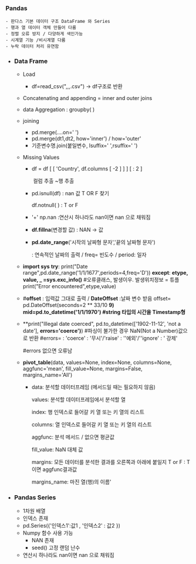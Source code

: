 ### Pandas 

	- 판다스 기본 데이터 구조 DataFrame 와 Series
	- 행과 열 데이터 객체 만들어 다룸
	- 정렬 오류 방지 / 다양하게 색인가능
	- 시계열 기능 /비시계열 다룸
	- 누락 데이터 처리 유연함

+ ### Data Frame
   

  + Load

    + df=read_csv(",,,.csv") -> df구조로 반환

  + Concatenating and appending = inner and outer joins

  + data Aggregation :  groupby( )

  + joining

    + pd.merge(....on=' ')
    + pd.merge(dt1,dt2, how='inner') / how='outer'
    + 기준변수명.join(붙일변수, lsuffix=' ',rsuffix=' ')

  + Missing Values

    + df = df [ [ 'Country', df.columns [ -2 ]  ] ] [ : 2 ] 

      ​					컬럼 추출 								~행 추출

    + pd.isnull(df) : nan 값 T OR F 찾기

      df.notnull( ) : T or F

    + '+' np.nan :연산시 하나라도 nan이면 nan 으로 채워짐

    + **df.fillna**(변경할 값) : NAN -> 값

    + **pd.date_range**('시작의 날짜형 문자','끝의 날짜형 문자')

      : 연속적인 날짜의 출력 / freq= 빈도수 / period: 일자

  + **import sys**
    **try**:
        print("Date range",pd.date_range('1/1/1677',periods=4,freq='D'))
    **except**:
        **etype, value, _ =sys.exc_info()**
        #오류클래스, 발생이우. 발생위치정보 = 튜플
        print("Error encountered",etype,value)

  + #**offset** : 입력값 그대로 출력 / **DateOffset** :날짜 변수 받음
    offset= pd.DateOffset(seconds=2 ** 33/10 **9)
    mid=pd.to_datetime('1/1/1970')
    #string 타입의 시간을 Timestamp형**

  + **print("Illegal date coerced", pd.to_datetime(['1902-11-12', 'not a date'], **errors='coerce')**)
    #파싱이 불가한 경우 NaN(Not a Number)값으로 반환
    #errors= : 'coerce' : '무시'/'raise' : ''예외'/''ignore' : ' 강제'

    #errors 없으면 오류남

  + **pivot_table**(data, values=None, index=None, columns=None, aggfunc='mean', fill_value=None, margins=False, margins_name='All')

    + data: 분석할 데이터프레임 (메서드일 때는 필요하지 않음)

      values: 분석할 데이터프레임에서 분석할 열

      index: 행 인덱스로 들어갈 키 열 또는 키 열의 리스트

      columns: 열 인덱스로 들어갈 키 열 또는 키 열의 리스트

      aggfunc: 분석 메서드 / 없으면 평균값

      fill_value: NaN 대체 값

      margins: 모든 데이터를 분석한 결과를 오른쪽과 아래에 붙일지  T or F : T이면 aggfunc결과값

      margins_name: 마진 열(행)의 이름'

      

+ ### Pandas Series

  + 1차원 배열
  + 인덱스 존재
  + pd.Series({'인덱스1':값1 , '인덱스2' : 값2 })
  + Numpy 함수 사용 가능 
    + NAN 존재 
    + seed() 고정 랜덤 난수
  + 연산시 하나라도 nan이면 nan 으로 채워짐